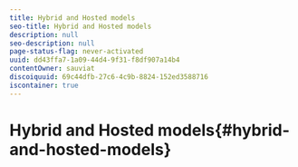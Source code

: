 ```yaml
---
title: Hybrid and Hosted models
seo-title: Hybrid and Hosted models
description: null
seo-description: null
page-status-flag: never-activated
uuid: dd43ffa7-1a09-44d4-9f31-f8df907a14b4
contentOwner: sauviat
discoiquuid: 69c44dfb-27c6-4c9b-8824-152ed3588716
iscontainer: true
---
```


# Hybrid and Hosted models{#hybrid-and-hosted-models}

